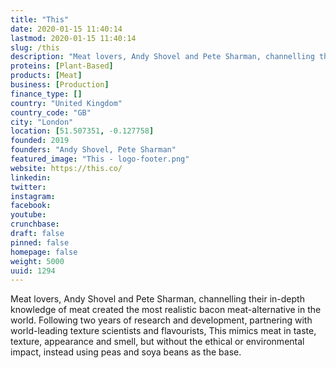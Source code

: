 ```yaml
---
title: "This"
date: 2020-01-15 11:40:14
lastmod: 2020-01-15 11:40:14
slug: /this
description: "Meat lovers, Andy Shovel and Pete Sharman, channelling their in-depth knowledge of meat created the most realistic bacon meat-alternative in the world. Following two years of research and development, partnering with world-leading texture scientists and flavourists, This mimics meat in taste, texture, appearance and smell, but without the ethical or environmental impact, instead using peas and soya beans as the base."
proteins: [Plant-Based]
products: [Meat]
business: [Production]
finance_type: []
country: "United Kingdom"
country_code: "GB"
city: "London"
location: [51.507351, -0.127758]
founded: 2019
founders: "Andy Shovel, Pete Sharman"
featured_image: "This - logo-footer.png"
website: https://this.co/
linkedin: 
twitter: 
instagram: 
facebook: 
youtube: 
crunchbase: 
draft: false
pinned: false
homepage: false
weight: 5000
uuid: 1294
---
```

Meat lovers, Andy Shovel and Pete Sharman, channelling their in-depth knowledge of meat created the most realistic bacon meat-alternative in the world. Following two years of research and development, partnering with world-leading texture scientists and flavourists, This mimics meat in taste, texture, appearance and smell, but without the ethical or environmental impact, instead using peas and soya beans as the base.
